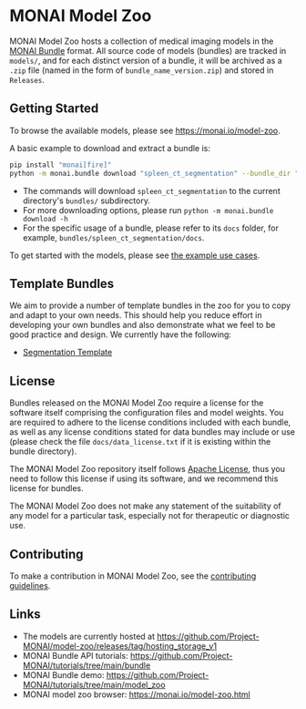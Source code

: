 # MONAI Model Zoo

MONAI Model Zoo hosts a collection of medical imaging models in the [MONAI Bundle](https://docs.monai.io/en/latest/bundle_intro.html) format.
All source code of models (bundles) are tracked in `models/`, and for each distinct version of a bundle, it will be archived as a `.zip` file (named in the form of `bundle_name_version.zip`) and stored in `Releases`.

## Getting Started

To browse the available models, please see https://monai.io/model-zoo.

A basic example to download and extract a bundle is:

```bash
pip install "monai[fire]"
python -m monai.bundle download "spleen_ct_segmentation" --bundle_dir "bundles/"
```

- The commands will download `spleen_ct_segmentation` to the current directory's `bundles/` subdirectory.
- For more downloading options, please run `python -m monai.bundle download -h`
- For the specific usage of a bundle, please refer to its `docs` folder, for example, `bundles/spleen_ct_segmentation/docs`.

To get started with the models, please see [the example use cases](https://github.com/Project-MONAI/tutorials/tree/main/model_zoo).

## Template Bundles

We aim to provide a number of template bundles in the zoo for you to copy and adapt to your own needs.
This should help you reduce effort in developing your own bundles and also demonstrate what we feel to be good practice and design.
We currently have the following:

 * [Segmentation Template](./models/segmentation_template)

## License

Bundles released on the MONAI Model Zoo require a license for the software itself comprising the configuration files and model weights. You are required to adhere to the license conditions included with each bundle, as well as any license conditions stated for data bundles may include or use (please check the file `docs/data_license.txt` if it is existing within the bundle directory).

The MONAI Model Zoo repository itself follows [Apache License](https://github.com/Project-MONAI/model-zoo/blob/dev/LICENSE), thus you need to follow this license if using its software, and we recommend this license for bundles.

The MONAI Model Zoo does not make any statement of the suitability of any model for a particular task, especially not for therapeutic or diagnostic use.

## Contributing

To make a contribution in MONAI Model Zoo, see the [contributing guidelines](https://github.com/Project-MONAI/model-zoo/blob/dev/CONTRIBUTING.md).

## Links
- The models are currently hosted at https://github.com/Project-MONAI/model-zoo/releases/tag/hosting_storage_v1
- MONAI Bundle API tutorials: https://github.com/Project-MONAI/tutorials/tree/main/bundle
- MONAI Bundle demo: https://github.com/Project-MONAI/tutorials/tree/main/model_zoo
- MONAI model zoo browser: https://monai.io/model-zoo.html

